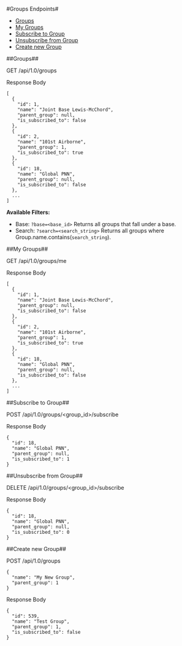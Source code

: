 #Groups Endpoints#

- [Groups](#groups)
- [My Groups](#my-groups)
- [Subscribe to Group](#subscribe-to-group)
- [Unsubscribe from Group](#unsubscribe-from-group)
- [Create new Group](#create-new-group)


##Groups##

GET /api/1.0/groups

Response Body
```
[
  {
    "id": 1,
    "name": "Joint Base Lewis-McChord",
    "parent_group": null,
    "is_subscribed_to": false
  },
  {
    "id": 2,
    "name": "101st Airborne",
    "parent_group": 1,
    "is_subscribed_to": true
  },
  {
    "id": 18,
    "name": "Global PNN",
    "parent_group": null,
    "is_subscribed_to": false
  },
  ...
]
```

**Available Filters:**

* Base: `?base=<base_id>` Returns all groups that fall under a base.
* Search: `?search=<search_string>` Returns all groups where Group.name.contains(`search_string`).



##My Groups##

GET /api/1.0/groups/me

Response Body
```
[
  {
    "id": 1,
    "name": "Joint Base Lewis-McChord",
    "parent_group": null,
    "is_subscribed_to": false
  },
  {
    "id": 2,
    "name": "101st Airborne",
    "parent_group": 1,
    "is_subscribed_to": true
  },
  {
    "id": 18,
    "name": "Global PNN",
    "parent_group": null,
    "is_subscribed_to": false
  },
  ...
]
```


##Subscribe to Group##

POST /api/1.0/groups/\<group_id\>/subscribe

Response Body
```
{
  "id": 18,
  "name": "Global PNN",
  "parent_group": null,
  "is_subscribed_to": 1
}
```

##Unsubscribe from Group##

DELETE /api/1.0/groups/\<group_id\>/subscribe

Response Body
```
{
  "id": 18,
  "name": "Global PNN",
  "parent_group": null,
  "is_subscribed_to": 0
}
```


##Create new Group##

POST /api/1.0/groups

```
{
  "name": "My New Group",
  "parent_group": 1
}
```

Response Body
```
{
  "id": 539,
  "name": "Test Group",
  "parent_group": 1,
  "is_subscribed_to": false
}
```

